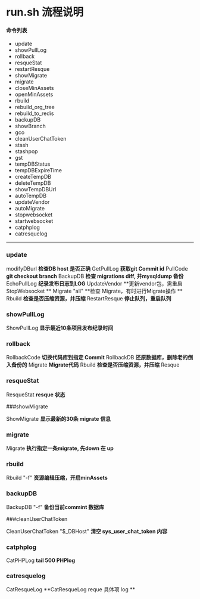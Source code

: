 #  run.sh 流程说明 #

#### 命令列表
* update
* showPullLog
* rollback
* resqueStat
* restartResque
* showMigrate
* migrate
* closeMinAssets
* openMinAssets
* rbuild
* rebuild_org_tree
* rebuild_to_redis
* backupDB
* showBranch
* gco
* cleanUserChatToken
* stash
* stashpop
* gst
* tempDBStatus
* tempDBExpireTime
* createTempDB
* deleteTempDB
* showTempDBUrl
* autoTempDB
* updateVendor
* autoMigrate
* stopwebsocket
* startwebsocket
* catphplog
* catresquelog


---

### update

modifyDBurl **检查DB host 是否正确**
GetPullLog  **获取git Commit id**
PullCode   **git checkout branch**
BackupDB   **检查 migrations diff,  并mysqldump 备份**
EchoPullLog  **纪录发布日志到LOG**
UpdateVendor **更新vendor包，需重启 StopWebsocket **
Migrate "all" **检查 Migrate，有时进行Migrate操作  **
Rbuild  **检查是否压缩资源，并压缩**
RestartResque **停止队列，重启队列**


### showPullLog

ShowPullLog **显示最近10条项目发布纪录时间**

### rollback

RollbackCode **切换代码库到指定 Commit**
RollbackDB **还原数据库，删除老的倒入备份的**
Migrate **Migrate代码**
Rbuild **检查是否压缩资源，并压缩**
Resque

### resqueStat

ResqueStat **resque 状态**


###showMigrate

ShowMigrate **显示最新的30条 migrate 信息**

### migrate

Migrate **执行指定一条migrate, 先down 在 up**

### rbuild

 Rbuild "-f" **资源编辑压缩，开启minAssets**
 
### backupDB

BackupDB "-f" **备份当前commint 数据库**


###cleanUserChatToken

CleanUserChatToken "$_DBHost"  **清空 sys_user_chat_token 内容**

### catphplog

CatPHPLog **tail 500 PHPlog**

### catresquelog

CatResqueLog **CatResqueLog reque 具体项 log **
